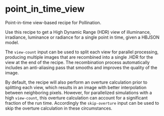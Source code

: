 # point_in_time_view

Point-in-time view-based recipe for Pollination.

Use this recipe to get a High Dynamic Range (HDR) view of illuminance, irradiance,
luminance or radiance for a single point in time, given a HBJSON model.

The `view-count` input can be used to split each view for parallel processing, producing
multiple images that are recombined into a single .HDR for the view at the end of the
recipe. The recombination process automatically includes an anti-aliasing pass that
smooths and improves the quality of the image.

By default, the recipe will also perform an overture calculation prior to splitting
each view, which results in an image with better interpolation between neighboring pixels.
However, for parallelized simulations with a high `view-count`, this overture calculation
can account for a significant fraction of the run time. Accordingly the `skip-overture`
input can be used to skip the overture calculation in these circumstances.
